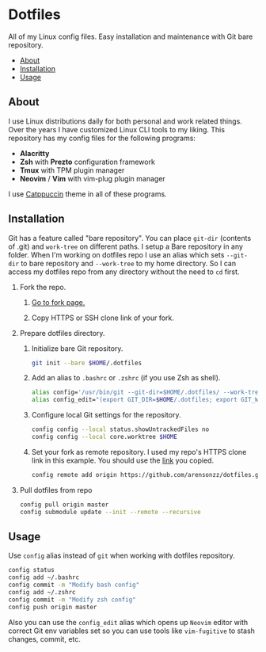 # Dotfiles

All of my Linux config files. Easy installation and maintenance with Git bare repository.

<!-- sudo apt install python3-md-toc -->
<!-- python3 -m md_toc -p -i -s 1 github README.md -->
<!--TOC-->

- [About](#about)
- [Installation](#installation)
- [Usage](#usage)

<!--TOC-->

## About

I use Linux distributions daily for both personal and work related things. Over the years I have customized
Linux CLI tools to my liking. This repository has my config files for the following programs:

- **Alacritty**
- **Zsh** with **Prezto** configuration framework
- **Tmux** with TPM plugin manager
- **Neovim** / **Vim** with vim-plug plugin manager

I use [Catppuccin](https://catppuccin.com/) theme in all of these programs.

## Installation

Git has a feature called "bare repository". You can place `git-dir` (contents of .git) and `work-tree` on different 
paths. I setup a Bare repository in any folder. When I'm working on dotfiles repo I use an alias which sets `--git-dir`
to bare repository and `--work-tree` to my home directory. So I can access my dotfiles repo from any directory without 
the need to `cd` first.

1. Fork the repo.

    1. [Go to fork page.](https://github.com/arensonzz/dotfiles/fork)

    2. Copy HTTPS or SSH clone link of your fork.

2. Prepare dotfiles directory.

    1. Initialize bare Git repository.

        ```sh
        git init --bare $HOME/.dotfiles
        ```

    2. Add an alias to `.bashrc` or `.zshrc` (if you use Zsh as shell).

        ```sh
        alias config='/usr/bin/git --git-dir=$HOME/.dotfiles/ --work-tree=$HOME'
        alias config_edit="(export GIT_DIR=$HOME/.dotfiles; export GIT_WORK_TREE=$HOME; nvim)"
        ```

    3. Configure local Git settings for the repository.

        ```sh
        config config --local status.showUntrackedFiles no
        config config --local core.worktree $HOME
        ```

    4. Set your fork as remote repository. I used my repo's HTTPS clone link in this example. 
       You should use the [link](#Fork-the-repo) you copied.

        ```sh
        config remote add origin https://github.com/arensonzz/dotfiles.git
        ```

3. Pull dotfiles from repo

    ```sh
    config pull origin master
    config submodule update --init --remote --recursive
    ```

## Usage

Use `config` alias instead of `git` when working with dotfiles repository.

```sh
config status
config add ~/.bashrc
config commit -m "Modify bash config"
config add ~/.zshrc
config commit -m "Modify zsh config"
config push origin master
```

Also you can use the `config_edit` alias which opens up `Neovim` editor with correct Git env variables set so you can
use tools like `vim-fugitive` to stash changes, commit, etc.

